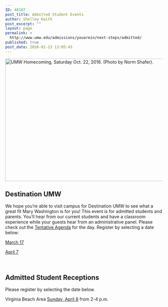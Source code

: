 ```yaml
---
ID: 48107
post_title: Admitted Student Events
author: Shelley Keith
post_excerpt: ""
layout: page
permalink: >
  http://www.umw.edu/admissions/youarein/next-steps/admitted/
published: true
post_date: 2016-01-13 13:05:45
---
```

<img class="alignleft wp-image-48254" src="http://www.umw.edu/admissions/wp-content/uploads/sites/6/2016/01/Homecoming-20-1024x669.jpg" alt="UMW Homecoming, Saturday Oct. 22, 2016. (Photo by Norm Shafer)." width="600" height="392" />
<h2>Destination UMW</h2>
We hope you’re able to visit campus for Destination UMW to see what a great fit Mary Washington is for you! This event is for admitted students and parents. You’ll hear from our current students and have a classroom experience while your guests hear from an administrative panel. Please check out the <a href="http://www.umw.edu/admissions/wp-content/uploads/sites/6/2018/03/Tentative-Agenda-2018.pdf">Tentative Agenda</a> for the day. Register by selecting a date below:

<a href="https://umw.askadmissions.net/Portal/EI/ViewDetails?gid=62357770369405724e4cf4a3a2bba98076f502">March 17</a>

<a href="https://umw.askadmissions.net/Portal/EI/ViewDetails?gid=6235770af76c5456254acdbdac9461e8aae1c4">April 7</a>

&nbsp;
<h2>Admitted Student Receptions</h2>
Please register by selecting the date below.

Virginia Beach Area
<a href="https://umw.askadmissions.net/Portal/EI/ViewDetails?gid=6235770a57421625e54bdbaae32187eb452e77">Sunday, April 8</a> from 2-4 p.m.